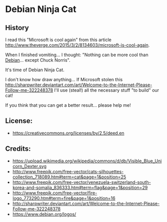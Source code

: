 # Debian Ninja Cat

## History

I read this "Microsoft is cool again" from this article http://www.theverge.com/2015/3/2/8134603/microsoft-is-cool-again.

When I finished vomiting... I thought: "Nothing can be more cool than [Debian](https://www.debian.org/)... except Chuck Norris".

It's time of Debian Ninja Cat.

I don't know how draw anything... If Microsoft stolen this http://sharpwriter.deviantart.com/art/Welcome-to-the-Internet-Please-Follow-me-322248378 I'll use (steal!) all the necessary stuff "to build" our cat!

If you think that you can get a better result... please help me!

## License:

 - https://creativecommons.org/licenses/by/2.5/deed.en

## Credits:

- https://upload.wikimedia.org/wikipedia/commons/d/db/Visible_Blue_Unicorn_Dexter.svg
- http://www.freepik.com/free-vector/cats-silhouettes-collection_718089.htm#term=cat&page=1&position=25
- http://www.freepik.com/free-vector/venezuela-switzerland-south-korea-and-somalia_836333.htm#term=flag&page=1&position=29
- http://www.freepik.com/free-vector/fire-logo_773290.htm#term=fire&page=1&position=16
- http://sharpwriter.deviantart.com/art/Welcome-to-the-Internet-Please-Follow-me-322248378
- https://www.debian.org/logos/
